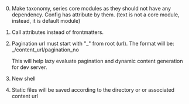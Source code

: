 0. Make taxonomy, series core modules as they should not have any dependency. Config has attribute by them.
    (text is not a core module, instead, it is default module)
1. Call attributes instead of frontmatters.

2. Pagination url must start with "_" from root (url). The format will be:
    _/content_url/pagination_no
    
    This will help lazy evaluate pagination and dynamic content generation
    for dev server.
    
3. New shell

4. Static files will be saved according to the directory or or associated content url
